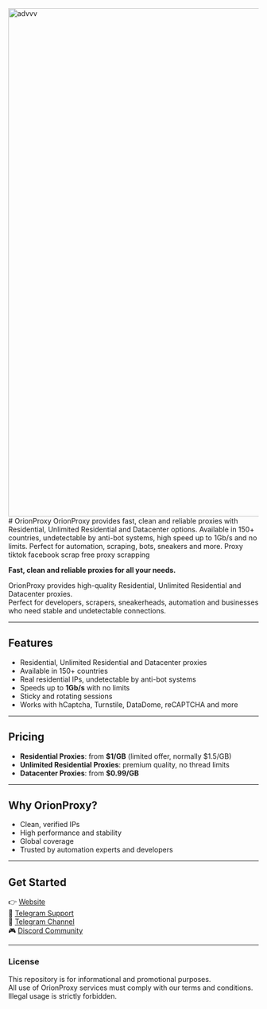 <img width="1536" height="1024" alt="advvv" src="https://github.com/user-attachments/assets/fbd477f0-2e9d-4ed8-87d3-94d48ef25d6a" />
# OrionProxy
OrionProxy provides fast, clean and reliable proxies with Residential, Unlimited Residential and Datacenter options. Available in 150+ countries, undetectable by anti-bot systems, high speed up to 1Gb/s and no limits. Perfect for automation, scraping, bots, sneakers and more. Proxy tiktok facebook scrap free proxy scrapping 

**Fast, clean and reliable proxies for all your needs.**

OrionProxy provides high-quality Residential, Unlimited Residential and Datacenter proxies.  
Perfect for developers, scrapers, sneakerheads, automation and businesses who need stable and undetectable connections.

---

## Features

- Residential, Unlimited Residential and Datacenter proxies  
- Available in 150+ countries  
- Real residential IPs, undetectable by anti-bot systems  
- Speeds up to **1Gb/s** with no limits  
- Sticky and rotating sessions  
- Works with hCaptcha, Turnstile, DataDome, reCAPTCHA and more  

---

## Pricing

- **Residential Proxies**: from **$1/GB** (limited offer, normally $1.5/GB)  
- **Unlimited Residential Proxies**: premium quality, no thread limits  
- **Datacenter Proxies**: from **$0.99/GB**  

---

## Why OrionProxy?

- Clean, verified IPs  
- High performance and stability  
- Global coverage  
- Trusted by automation experts and developers  

---

## Get Started

👉 [Website](https://orionproxy.com)  
💬 [Telegram Support](https://t.me/orionproxy)  
📢 [Telegram Channel](https://t.me/proxyorion)  
🎮 [Discord Community](https://discord.gg/6beV7CvwQf)  

---

### License

This repository is for informational and promotional purposes.  
All use of OrionProxy services must comply with our terms and conditions. Illegal usage is strictly forbidden.

